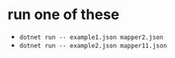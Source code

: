 # run one of these
- `dotnet run -- example1.json mapper2.json` 
- `dotnet run -- example2.json mapper11.json` 